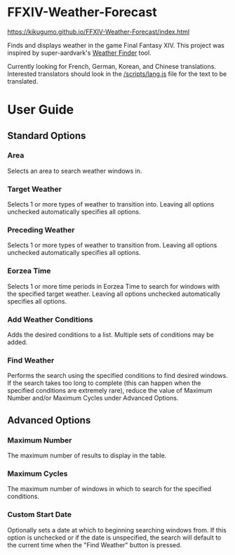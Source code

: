 # FFXIV-Weather-Forecast

https://kikugumo.github.io/FFXIV-Weather-Forecast/index.html


Finds and displays weather in the game Final Fantasy XIV. This project was inspired by super-aardvark's [Weather Finder](https://super-aardvark.github.io/weather/) tool.

Currently looking for French, German, Korean, and Chinese translations. Interested translators should look in the [/scripts/lang.js](https://github.com/Kikugumo/FFXIV-Weather-Forecast/blob/master/scripts/lang.js) file for the text to be translated.

# User Guide
## Standard Options
### Area
Selects an area to search weather windows in.

### Target Weather
Selects 1 or more types of weather to transition into. Leaving all options unchecked automatically specifies all options.

### Preceding Weather
Selects 1 or more types of weather to transition from. Leaving all options unchecked automatically specifies all options.

### Eorzea Time
Selects 1 or more time periods in Eorzea Time to search for windows with the specified target weather. Leaving all options unchecked automatically specifies all options.

### Add Weather Conditions
Adds the desired conditions to a list. Multiple sets of conditions may be added.

### Find Weather
Performs the search using the specified conditions to find desired windows. If the search takes too long to complete (this can happen when the specified conditions are extremely rare), reduce the value of Maximum Number and/or Maximum Cycles under Advanced Options.

## Advanced Options
### Maximum Number
The maximum number of results to display in the table.

### Maximum Cycles
The maximum number of windows in which to search for the specified conditions.

### Custom Start Date
Optionally sets a date at which to beginning searching windows from. If this option is unchecked or if the date is unspecified, the search will default to the current time when the "Find Weather" button is pressed.